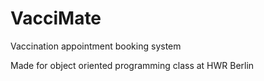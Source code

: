 # VacciMate
Vaccination appointment booking system

Made for object oriented programming class at HWR Berlin
